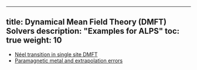 
---
title: Dynamical Mean Field Theory (DMFT) Solvers
description: "Examples for ALPS"
toc: true
weight: 10
---

- [Néel transition in single site DMFT](neel)
- [Paramagnetic metal and extrapolation errors](paramagnetic)









